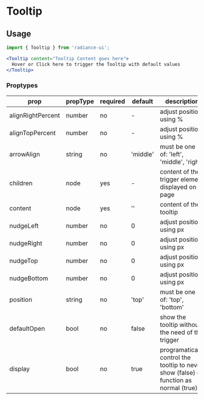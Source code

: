 # Tooltip
## Usage

```jsx
import { Tooltip } from 'radiance-ui';

<Tooltip content="Tooltip Content goes here">
  Hover or Click here to trigger the Tooltip with default values
</Tooltip>
```

<!-- STORY -->

### Proptypes
| prop                  | propType         | required | default   | description                                                                                                                  
|-----------------------|------------------|----------|-----------|------------------------------------------------------------------------------------------------------------------------------|
| alignRightPercent     | number           | no      | -         | adjust position using % |
| alignTopPercent       | number           | no      | -         | adjust position using % |
| arrowAlign            | string           | no      | 'middle'  | must be one of: 'left', 'middle', 'right' |
| children              | node             | yes     | -         | content of the trigger element displayed on page |
| content               | node             | yes     | ''        | content of the tooltip |
| nudgeLeft             | number           | no      | 0         | adjust position using px |
| nudgeRight            | number           | no      | 0         | adjust position using px |
| nudgeTop              | number           | no      | 0         | adjust position using px |
| nudgeBottom           | number           | no      | 0         | adjust position using px |
| position              | string           | no      | 'top'     | must be one of: 'top', 'bottom' |
| defaultOpen           | bool             | no      | false     | show the tooltip without the need of the trigger  |
| display               | bool             | no      | true      | programatically control the tooltip to never show (false) or function as normal (true) |
